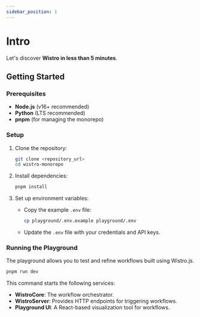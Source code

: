 ```yaml
---
sidebar_position: 1
---
```


# Intro

Let's discover **Wistro in less than 5 minutes**.

## Getting Started

### Prerequisites

- **Node.js** (v16+ recommended)
- **Python** (LTS recommended)
- **pnpm** (for managing the monorepo)

### Setup

1. Clone the repository:

   ```bash
   git clone <repository_url>
   cd wistro-monorepo
   ```

2. Install dependencies:

   ```bash
   pnpm install
   ```

3. Set up environment variables:
   - Copy the example `.env` file:
     ```bash
     cp playground/.env.example playground/.env
     ```
   - Update the `.env` file with your credentials and API keys.

### Running the Playground

The playground allows you to test and refine workflows built using Wistro.js.

```bash
pnpm run dev
```

This command starts the following services:

- **WistroCore**: The workflow orchestrator.
- **WistroServer**: Provides HTTP endpoints for triggering workflows.
- **Playground UI**: A React-based visualization tool for workflows.
